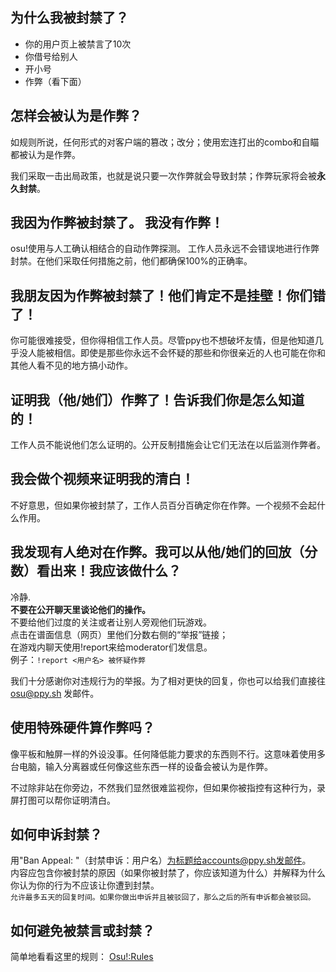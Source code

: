 ## 为什么我被封禁了？
-	你的用户页上被禁言了10次
-	你借号给别人
-	开小号
-	作弊（看下面）

## 怎样会被认为是作弊？

如规则所说，任何形式的对客户端的篡改；改分；使用宏连打出的combo和自瞄都被认为是作弊。

<!---one strike-policy的翻译更新,请检查--->
我们采取一击出局政策，也就是说只要一次作弊就会导致封禁；作弊玩家将会被**永久封禁**。

## 我因为作弊被封禁了。 我没有作弊！

osu!使用与人工确认相结合的自动作弊探测。
工作人员永远不会错误地进行作弊封禁。在他们采取任何措施之前，他们都确保100%的正确率。

## 我朋友因为作弊被封禁了！他们肯定不是挂壁！你们错了！
<!---[TODO]:潜在的望文生义--->
你可能很难接受，但你得相信工作人员。尽管ppy也不想破坏友情，但是他知道几乎没人能被相信。即使是那些你永远不会怀疑的那些和你很亲近的人也可能在你和其他人看不见的地方搞小动作。

## 证明我（他/她们）作弊了！告诉我们你是怎么知道的！
工作人员不能说他们怎么证明的。公开反制措施会让它们无法在以后监测作弊者。

## 我会做个视频来证明我的清白！
不好意思，但如果你被封禁了，工作人员百分百确定你在作弊。一个视频不会起什么作用。

## 我发现有人绝对在作弊。我可以从他/她们的回放（分数）看出来！我应该做什么？
冷静.  
**不要在公开聊天里谈论他们的操作。**  
不要给他们过度的关注或者让别人旁观他们玩游戏。    
点击在谱面信息（网页）里他们分数右侧的“举报”链接；  
在游戏内聊天使用!report来给moderator们发信息。  
例子：`!report <用户名> 被怀疑作弊`  
<!---[TODO]:改下面一句--->
我们十分感谢你对违规行为的举报。为了相对更快的回复，你也可以给我们直接往 osu@ppy.sh 发邮件。  

## 使用特殊硬件算作弊吗？
<!---[TODO]:input splitter，润色--->
像平板和触屏一样的外设没事。任何降低能力要求的东西则不行。这意味着使用多台电脑，输入分离器或任何像这些东西一样的设备会被认为是作弊。

不过除非站在你旁边，不然我们显然很难监视你，但如果你被指控有这种行为，录屏打图可以帮你证明清白。

## 如何申诉封禁？
用"Ban Appeal: <username>"（封禁申诉：用户名）为标题给accounts@ppy.sh发邮件。   
内容应包含你被封禁的原因（如果你被封禁了，你应该知道为什么）并解释为什么你认为你的行为不应该让你遭到封禁。   
`允许最多五天的回复时间。如果你做出申诉并且被驳回了，那么之后的所有申诉都会被驳回。`   

## 如何避免被禁言或封禁？
<!---TODO: superlink update--->
简单地看看这里的规则： [Osu!:Rules](Osu!:Rules "wikilink")
